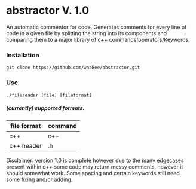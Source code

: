 # abstractor V. 1.0
An automatic commentor for code. Generates comments for every line of code in a given file by splitting the string into its components and comparing them to a major library of c++ commands/operators/Keywords. 

### Installation
`git clone https://github.com/wnaBee/abstractor.git`

### Use
`./filereader [file] [fileformat]`

##### (currently) supported formats:

|file format| command |
|-----------|---------|
| c++ | c++ |
|c++ header | .h |

Disclaimer: version 1.0 is complete however due to the many edgecases present within c++ some code may return messy comments, however it should somewhat work. Some spacing and certain keywords still need some fixing and/or adding.
